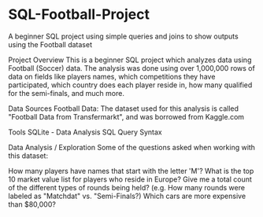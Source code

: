 # SQL-Football-Project
A beginner SQL project using simple queries and joins to show outputs using the Football dataset

Project Overview
This is a beginner SQL project which analyzes data using Football (Soccer) data. The analysis was done using over 1,000,000 rows of data on fields like players names, which competitions they have participated, which country does each player reside in, how many qualified for the semi-finals, and much more.

Data Sources
Football Data: The dataset used for this analysis is called "Football Data from Transfermarkt", and was borrowed from Kaggle.com

Tools
SQLite - Data Analysis
SQL Query Syntax

Data Analysis / Exploration
Some of the questions asked when working with this dataset:

How many players have names that start with the letter 'M'?
What is the top 10 market value list for players who reside in Europe?
Give me a total count of the different types of rounds being held? (e.g. How many rounds were labeled as "Matchdat" vs. "Semi-Finals?)
Which cars are more expensive than $80,000?
